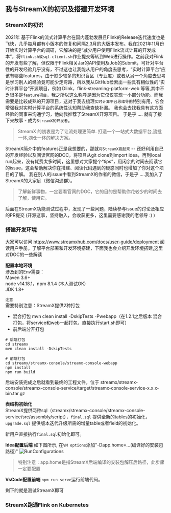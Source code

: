 
## 我与StreamX的初识及搭建开发环境

### StreamX的初识
2021年 基于Flink的流式计算平台在国内蓬勃发展且Flink的Release迭代速度也是飞快，几乎每月都有小版本的修复和间隔2,3月的大版本发布。我在2021年11月份开始实时计算平台的调研，它解决的是“减少用户使用Flink流式计算的开发成本”，将`flink.sh或sql-client.sh`作业提交等转到Web进行操作。之前我对Flink的开发有些了解，但仅限于Flink相关Jar的API使用及Job的Submit，可针对平台性的开发经验几乎没有，不过这也让我能从用户的角度去思考，“实时计算平台”应该有哪些features，由于缺少较多的知识盲区（专业度）或者从另一个角度去思考是学习别人的经验竟可能少走弯路，所以我从GitHub检索出一些具有相似性的“实时计算平台”开源项目，例如 Dlink，flink-streaming-platform-web 等等,其中不乏很多是`feature项目`，我之所以这么称呼是因为它仅仅实现一小部分功能。而我需要是比较成熟的开源项目，这对于我去梳理`实时计算平台思维导图`特别有用，它会增强我对实时计算平台的系统性认知帮助我查缺补漏。 我也会去找我具有这方面经验的同事来沟通学习，他向我推荐了StreamX开源项目。  于是乎 .... 就有了接下来故事 - 成为`StreamX的开发者`。        

>StreamX 的初衷是为了让流处理更简单. 打造一个一站式大数据平台,流批一体,湖仓一体的解决方案。

StreamX简介中的features正是我想要的，那就`将StreamX跑起来` -- 还好利用自己的开发经验以及阅读官网的DOC，将项目从git clone到import idea，再到local run起来，没有耗费太多时间，这里想对大家提个“tips”，用闲余的时间去阅读它的issue，这会帮助解决你在搭建、阅读代码遇到的疑惑同时也增加了你对这个项目的了解。 我在别人的issue中看到StreamX的作者的微信，于是乎 ....我加入了StreamX的大家庭（微信沟通群）。  

>了解新鲜事物，一定要看官网的DOC，它的目的是帮助你花较少的时间去了解，使用它。

后面在StreamX功能测试过程中，发现了一些问题，陆续参与issue的讨论及相应的PR提交 (开源这事，坚持融入，会收获更多，这里需要感谢我的老领导 :) )


### 搭建开发环境
大家可以访问 https://www.streamxhub.com/docs/user-guide/deployment 阅读用户手册。了解平台部署和开发环境搭建，下面我也会介绍开发环境搭建,这里对DOC的一些解读

**配置本地环境**    
涉及到的Env需要：     
Maven 3.6+              
node v14.18.1，npm 8.1.4 (本人测试OK)            
JDK 1.8+        

`注意`  
需要特别注意：StreamX提供2种打包
* 混合打包
mvn clean install -DskipTests -Pwebapp（在1.2.1之后版本 混合打包，将service和web一起打包，直接执行start.sh即可）      
* 前后端分开打包
```shell
# 后端打包
cd streamx
mvn clean install -DskipTests

# 前端打包
cd streamx/streamx-console/streamx-console-webapp
npm install
npm run build
```

后端安装完成之后就看到最终的工程文件，位于 streamx/streamx-console/streamx-console-service/target/streamx-console-service-x.x.x-bin.tar.gz

**表结构初始化**        
StreamX提供两种sql（streamx/streamx-console/streamx-console-service/src/assembly/script），`final.sql` 提供全新的tables的初始化，`upgrade.sql` 提供版本迭代升级所需的增量table或者field的初始化。

新用户直接执行`final.sql`初始化即可。


**Idea配置后端**
如下图所示, 在`VM options`添加"-Dapp.home=...(编译好的安装包路径)"
![RunConfigurations](http://img.xinzhuxiansheng.com/blogimgs/streamx/RunConfigurations.jpg)  

>特别注意：app.home是指StreamX后端编译的安装包解压后路径，此步骤一定要配置

**VsCode配置前端**
`npm run serve`运行前端代码。


剩下的就是测试StreamX即可


### StreamX跑通Flink on Kubernetes